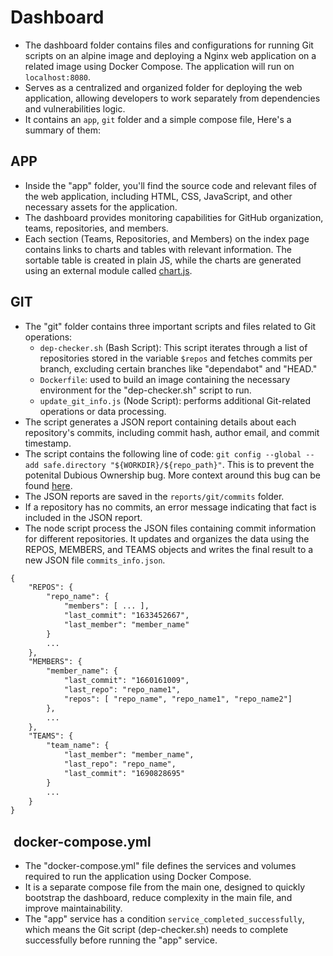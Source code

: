 # Dashboard

- The dashboard folder contains files and configurations for running Git scripts on an alpine image and deploying a Nginx web application on a related image using Docker Compose. The application will run on `localhost:8080`.
- Serves as a centralized and organized folder for deploying the web application, allowing developers to work separately from dependencies and vulnerabilities logic.
- It contains an `app`, `git` folder and a simple compose file, Here's a summary of them:

## APP

- Inside the "app" folder, you'll find the source code and relevant files of the web application, including HTML, CSS, JavaScript, and other necessary assets for the application.
- The dashboard provides monitoring capabilities for GitHub organization, teams, repositories, and members.
- Each section (Teams, Repositories, and Members) on the index page contains links to charts and tables with relevant information.
The sortable table is created in plain JS, while the charts are generated using an external module called [chart.js](https://www.chartjs.org/).

## GIT

- The "git" folder contains three important scripts and files related to Git operations:
  - `dep-checker.sh` (Bash Script): This script iterates through a list of repositories stored in the variable `$repos` and fetches commits per branch, excluding certain branches like "dependabot" and "HEAD."
  - `Dockerfile`: used to build an image containing the necessary environment for the "dep-checker.sh" script to run.
  - `update_git_info.js` (Node Script): performs additional Git-related operations or data processing.
- The script generates a JSON report containing details about each repository's commits, including commit hash, author email, and commit timestamp.
- The script contains the following line of code: `git config --global --add safe.directory "${WORKDIR}/${repo_path}"`. This is to prevent the potenital Dubious Ownership bug. More context around this bug can be found [here](https://stackoverflow.com/a/73100228).
- The JSON reports are saved in the `reports/git/commits` folder.
- If a repository has no commits, an error message indicating that fact is included in the JSON report.
- The node script process the JSON files containing commit information for different repositories. It updates and organizes the data using the REPOS, MEMBERS, and TEAMS objects and writes the final result to a new JSON file `commits_info.json`.

```txt
{
    "REPOS": {
        "repo_name": {
            "members": [ ... ],
            "last_commit": "1633452667",
            "last_member": "member_name"
        }
        ...
    },
    "MEMBERS": {
        "member_name": {
            "last_commit": "1660161009",
            "last_repo": "repo_name1",
            "repos": [ "repo_name", "repo_name1", "repo_name2"]
        },
        ...
    },
    "TEAMS": {
        "team_name": {
            "last_member": "member_name",
            "last_repo": "repo_name",
            "last_commit": "1690828695"
        }
        ...
    }
}
```

##  docker-compose.yml

- The "docker-compose.yml" file defines the services and volumes required to run the application using Docker Compose.
- It is a separate compose file from the main one, designed to quickly bootstrap the dashboard, reduce complexity in the main file, and improve maintainability.
- The "app" service has a condition `service_completed_successfully`, which means the Git script (dep-checker.sh) needs to complete successfully before running the "app" service.

